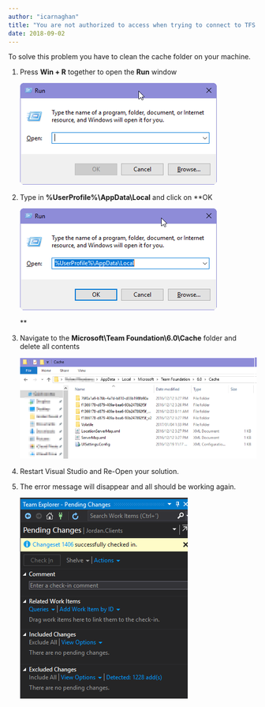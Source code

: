 ```yaml
---
author: "icarnaghan"
title: "You are not authorized to access when trying to connect to TFS account in Visual Studio 2015"
date: 2018-09-02
---
```


To solve this problem you have to clean the cache folder on your machine.

1. Press **Win + R** together to open the **Run** window
    
    ![](images/8HPHeJElWXclUAAAAASUVORK5CYII=)
2. Type in **%UserProfile%\\AppData\\Local** and click on **OK
    
    ![](images/8PDSaocAAAAASUVORK5CYII=)
    
    **
3. Navigate to the **Microsoft\\Team Foundation\\6.0\\Cache** folder and delete all contents
    
    ![](images/36c3ggIQZaQAAAABJRU5ErkJggg==)
4. Restart Visual Studio and Re-Open your solution.
5. The error message will disappear and all should be working again.
    
    ![](images/5vkEkveIFXZAAAAAElFTkSuQmCC)
